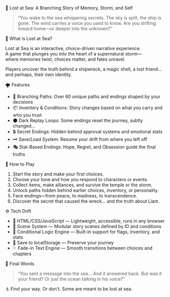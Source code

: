 🌊 Lost at Sea: A Branching Story of Memory, Storm, and Self

> “You wake to the sea whispering secrets. 
> The sky is split, the ship is gone. 
> The wind carries a voice you used to know. 
> Are you drifting toward home—or deeper into the unknown?”

🧭 What is Lost at Sea?

Lost at Sea is an interactive, choice-driven narrative experience.  
A game that plunges you into the heart of a supernatural storm—  
where memories twist, choices matter, and fates unravel.

Players uncover the truth behind a shipwreck, a magic shell, a lost friend…  
and perhaps, their own identity.


🌪️ Features

- 🧠 Branching Paths: Over 60 unique paths and endings shaped by your decisions
- 📦 Inventory & Conditions: Story changes based on what you carry and who you trust
- 🌑 Dark Replay Loops: Some endings reset the journey, subtly changed...
- 🔒 Secret Endings: Hidden behind approval systems and emotional stats
- 🗝️ Save/Load System: Resume your drift from where you left off
- 🎭 Stat-Based Endings: Hope, Regret, and Obsession guide the final truths


 🧩 How to Play

1. Start the story and make your first choices.
2. Choose your tone and how you respond to characters or events.
3. Collect items, make alliances, and survive the temple or the storm.
4. Unlock paths hidden behind earlier choices, inventory, or personality.
5. Face endings—from peace, to madness, to transcendence.
6. Discover the secret that caused the wreck... and the truth about Liam.


⚙️ Tech Drift

- 📝 HTML/CSS/JavaScript — Lightweight, accessible, runs in any browser
- 🔄 Scene System — Modular story scenes defined by ID and conditions
- 🧠 Conditional Logic Engine — Built-in support for flags, inventory, and stats
- 💾 Save to localStorage — Preserve your journey
- ✨ Fade-in Text Engine — Smooth transitions between choices and chapters



 🐚 Final Words

> “You sent a message into the sea... 
> And it answered back. 
> But was it your friend? Or just the ocean talking in his voice?”

⚓ Find your way. Or don’t. 
Some are meant to be lost at sea.

